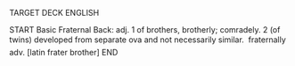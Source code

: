 TARGET DECK
ENGLISH

START
Basic
Fraternal
Back: adj. 1 of brothers, brotherly; comradely. 2 (of twins) developed from separate ova and not necessarily similar.  fraternally adv. [latin frater brother]
END
